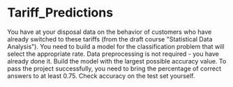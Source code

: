 # Tariff_Predictions
You have at your disposal data on the behavior of customers who have already switched to these tariffs (from the draft course "Statistical Data Analysis"). You need to build a model for the classification problem that will select the appropriate rate. Data preprocessing is not required - you have already done it.  Build the model with the largest possible accuracy value. To pass the project successfully, you need to bring the percentage of correct answers to at least 0.75. Check accuracy on the test set yourself.

